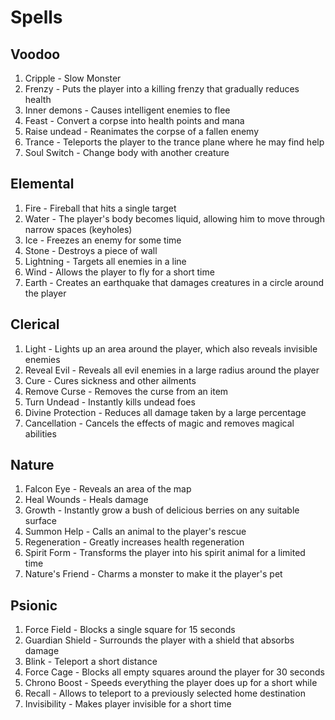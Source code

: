 # Spells #

## Voodoo ##
  1. Cripple - Slow Monster
  1. Frenzy - Puts the player into a killing frenzy that gradually reduces health
  1. Inner demons - Causes intelligent enemies to flee
  1. Feast - Convert a corpse into health points and mana
  1. Raise undead - Reanimates the corpse of a fallen enemy
  1. Trance - Teleports the player to the trance plane where he may find help
  1. Soul Switch - Change body with another creature

## Elemental ##
  1. Fire - Fireball that hits a single target
  1. Water - The player's body becomes liquid, allowing him to move through narrow spaces (keyholes)
  1. Ice - Freezes an enemy for some time
  1. Stone - Destroys a piece of wall
  1. Lightning - Targets all enemies in a line
  1. Wind - Allows the player to fly for a short time
  1. Earth - Creates an earthquake that damages creatures in a circle around the player

## Clerical ##
  1. Light - Lights up an area around the player, which also reveals invisible enemies
  1. Reveal Evil - Reveals all evil enemies in a large radius around the player
  1. Cure - Cures sickness and other ailments
  1. Remove Curse - Removes the curse from an item
  1. Turn Undead - Instantly kills undead foes
  1. Divine Protection - Reduces all damage taken by a large percentage
  1. Cancellation - Cancels the effects of magic and removes magical abilities

## Nature ##
  1. Falcon Eye - Reveals an area of the map
  1. Heal Wounds - Heals damage
  1. Growth - Instantly grow a bush of delicious berries on any suitable surface
  1. Summon Help - Calls an animal to the player's rescue
  1. Regeneration - Greatly increases health regeneration
  1. Spirit Form - Transforms the player into his spirit animal for a limited time
  1. Nature's Friend - Charms a monster to make it the player's pet

## Psionic ##
  1. Force Field - Blocks a single square for 15 seconds
  1. Guardian Shield - Surrounds the player with a shield that absorbs damage
  1. Blink - Teleport a short distance
  1. Force Cage - Blocks all empty squares around the player for 30 seconds
  1. Chrono Boost - Speeds everything the player does up for a short while
  1. Recall - Allows to teleport to a previously selected home destination
  1. Invisibility - Makes player invisible for a short time